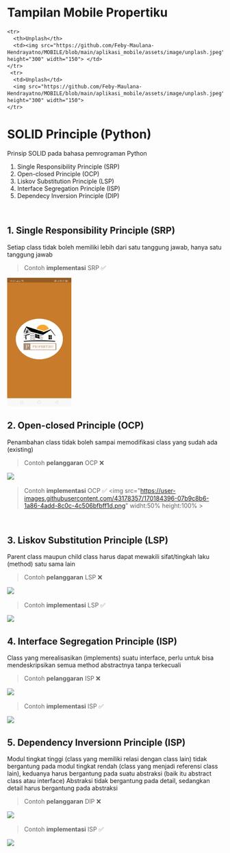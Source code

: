 # Tampilan Mobile Propertiku

    <tr>
      <th>Unplash</th>
      <td><img src="https://github.com/Feby-Maulana-Hendrayatno/MOBILE/blob/main/aplikasi_mobile/assets/image/unplash.jpeg"  height="300" width="150"> </td>
    </tr>
     <tr>
      <td>Unplash</td>
      <img src="https://github.com/Feby-Maulana-Hendrayatno/MOBILE/blob/main/aplikasi_mobile/assets/image/unplash.jpeg"  height="300" width="150">
    </tr>



# SOLID Principle (Python)
Prinsip SOLID pada bahasa pemrograman Python
<ol>
  <li>Single Responsibility Principle (SRP)</li>
  <li>Open-closed Principle (OCP)</li>
  <li>Liskov Substitution Principle (LSP)</li>
  <li>Interface Segregation Principle (ISP)</li>
  <li>Dependecy Inversion Principle (DIP)</li>
</ol>
<br>

## 1. Single Responsibility Principle (SRP)
Setiap class tidak boleh memiliki lebih dari satu tanggung jawab, hanya satu tanggung jawab


> Contoh **implementasi** SRP ✅
<img src="https://github.com/Feby-Maulana-Hendrayatno/MOBILE/blob/main/aplikasi_mobile/assets/image/unplash.jpeg"  height="300" width="150"  >

<br>

## 2. Open-closed Principle (OCP)
Penambahan class tidak boleh sampai memodifikasi class yang sudah ada (existing)

> Contoh **pelanggaran** OCP ❌
<img src="https://user-images.githubusercontent.com/43178357/170184230-a51f8028-4d63-45a4-8ccb-5f53369dc883.png">

> Contoh **implementasi** OCP ✅
<img src="https://user-images.githubusercontent.com/43178357/170184396-07b9c8b6-1a86-4add-8c0c-4c506bfbff1d.png" widht:50% height:100% >

<br>

## 3. Liskov Substitution Principle (LSP)
Parent class maupun child class harus dapat mewakili sifat/tingkah laku (method) satu sama lain

> Contoh **pelanggaran** LSP ❌
<img src="https://user-images.githubusercontent.com/43178357/170185777-1333f862-fd96-4dc9-81c3-072a7c3a8983.png">

> Contoh **implementasi** LSP ✅
<img src="https://user-images.githubusercontent.com/43178357/170186171-8f0676dd-e7fb-4f0e-8a92-f091db49f7d9.png">

<br>

## 4. Interface Segregation Principle (ISP)
Class yang merealisasikan (implements) suatu interface, perlu untuk bisa mendeskripsikan semua method abstractnya tanpa terkecuali

> Contoh **pelanggaran** ISP ❌
<img src="https://user-images.githubusercontent.com/43178357/170187279-56883ae5-2778-484f-ab26-df4ac50e7652.png">

> Contoh **implementasi** ISP ✅
<img src="https://user-images.githubusercontent.com/43178357/170187447-a488867e-dcb1-451e-8c8f-cb696b39dd15.png">

<br>

## 5. Dependency Inversionn Principle (ISP)
Modul tingkat tinggi (class yang memiliki relasi dengan class lain) tidak bergantung pada modul tingkat rendah (class yang menjadi referensi class lain), keduanya harus bergantung pada suatu abstraksi (baik itu abstract class atau interface)
Abstraksi tidak bergantung pada detail, sedangkan detail harus bergantung pada abstraksi

> Contoh **pelanggaran** DIP ❌
<img src="https://user-images.githubusercontent.com/43178357/170187838-bb3766bf-cb44-495d-8a8e-3edef6a7deac.png">

> Contoh **implementasi** ISP ✅
<img src="https://user-images.githubusercontent.com/43178357/170187956-119345f6-15a1-4547-be4e-3b2c598db970.png">
